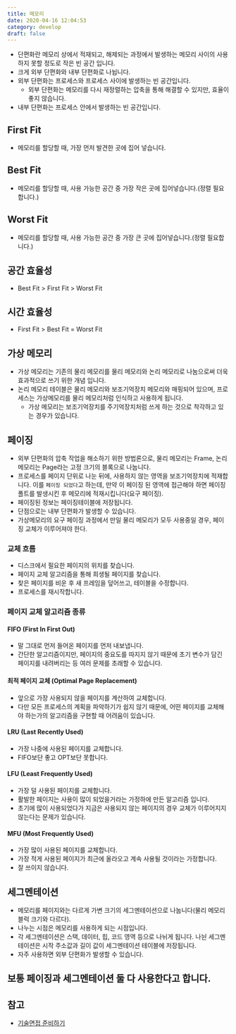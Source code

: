 ```yaml
---
title: 메모리
date: 2020-04-16 12:04:53
category: develop
draft: false
---
```


- 단편화란 메모리 상에서 적재되고, 해제되는 과정에서 발생하는 메모리 사이의 사용하지 못할 정도로 작은 빈 공간 입니다.
- 크게 외부 단편화와 내부 단편화로 나뉩니다.
- 외부 단편화는 프로세스와 프로세스 사이에 발생하는 빈 공간입니다.
  - 외부 단편화는 메모리를 다시 재정렬하는 압축을 통해 해결할 수 있지만, 효율이 좋지 않습니다.
- 내부 단편화는 프로세스 안에서 발생하는 빈 공간입니다.

## First Fit

- 메모리를 할당할 때, 가장 먼저 발견한 곳에 집어 넣습니다.

## Best Fit

- 메모리를 할당할 때, 사용 가능한 공간 중 가장 작은 곳에 집어넣습니다.(정렬 필요합니다.)

## Worst Fit

- 메모리를 할당할 때, 사용 가능한 공간 중 가장 큰 곳에 집어넣습니다.(정렬 필요합니다.)

## 공간 효율성

- Best Fit > First Fit > Worst Fit

## 시간 효율성

- First Fit > Best Fit = Worst Fit

## 가상 메모리

- 가상 메모리는 기존의 물리 메모리를 물리 메모리와 논리 메모리로 나눔으로써 더욱 효과적으로 쓰기 위한 개념 입니다.
- 논리 메모리 테이블은 물리 메모리와 보조기억장치 메모리와 매핑되어 있으며, 프로세스는 가상메모리를 물리 메모리처럼 인식하고 사용하게 됩니다.
  - 가상 메모리는 보조기억장치를 주기억장치처럼 쓰게 하는 것으로 착각하고 있는 경우가 있습니다.

## 페이징

- 외부 단편화의 압축 작업을 해소하기 위한 방법론으로, 물리 메모리는 Frame, 논리 메모리는 Page라는 고정 크기의 블록으로 나눕니다.
- 프로세스를 페이지 단위로 나눈 뒤에, 사용하지 않는 영역을 보조기억장치에 적재합니다. 이를 `페이징 되었다`고 하는데, 만약 이 페이징 된 영역에 접근해야 하면 페이징 폴트를 발생시킨 후 메모리에 적재시킵니다(요구 페이징).
- 페이징된 정보는 페이징테이블에 저장됩니다.
- 단점으로는 내부 단편화가 발생할 수 있습니다.
- 가상메모리의 요구 페이징 과정에서 만일 물리 메모리가 모두 사용중일 경우, 페이징 교체가 이루어져야 한다.

### 교체 흐름

- 디스크에서 필요한 페이지의 위치를 찾습니다.
- 페이지 교체 알고리즘을 통해 희생될 페이지를 찾습니다.
- 찾은 페이지를 비운 후 새 프레임을 덮어쓰고, 테이블을 수정합니다.
- 프로세스를 재시작합니다.

### 페이지 교체 알고리즘 종류

#### FIFO (First In First Out)

- 말 그대로 먼저 들어온 페이지를 먼저 내보냅니다.
- 간단한 알고리즘이지만, 페이지의 중요도를 따지지 않기 때문에 초기 변수가 담긴 페이지를 내려버리는 등 여러 문제를 초래할 수 있습니다.

#### 최적 페이지 교체 (Optimal Page Replacement)

- 앞으로 가장 사용되지 않을 페이지를 계산하여 교체합니다.
- 다만 모든 프로세스의 계획을 파악하기가 쉽지 않기 때문에, 어떤 페이지를 교체해야 하는가의 알고리즘을 구현할 때 어려움이 있습니다.

#### LRU (Last Recently Used)

- 가장 나중에 사용된 페이지를 교체합니다.
- FIFO보단 좋고 OPT보단 못합니다.

#### LFU (Least Frequently Used)

- 가장 덜 사용된 페이지를 교체합니다.
- 활발한 페이지는 사용이 많이 되었을거라는 가정하에 만든 알고리즘 입니다.
- 초기에 많이 사용되었다가 지금은 사용되지 않는 페이지의 경우 교체가 이루어지지 않는다는 문제가 있습니다.

#### MFU (Most Frequently Used)

- 가장 많이 사용된 페이지를 교체합니다.
- 가장 적게 사용된 페이지가 최근에 올라오고 계속 사용될 것이라는 가정합니다.
- 잘 쓰이지 않습니다.

## 세그멘테이션

- 메모리를 페이지와는 다르게 가변 크기의 세그멘테이션으로 나눕니다(물리 메모리 블럭 크기와 다르다).
- 나누는 시점은 메모리를 사용하게 되는 시점입니다.
- 각 세그멘테이션은 스택, 데이터, 힙, 코드 영역 등으로 나뉘게 됩니다. 나뉜 세그멘테이션은 시작 주소값과 길이 값이 세그멘테이션 테이블에 저장됩니다.
- 자주 사용하면 외부 단편화가 발생할 수 있습니다.

## 보통 페이징과 세그멘테이션 둘 다 사용한다고 합니다.

## 참고

- [기술면접 준비하기](https://velog.io/@hygoogi/%EA%B8%B0%EC%88%A0%EB%A9%B4%EC%A0%91-%EC%A4%80%EB%B9%84%ED%95%98%EA%B8%B0)
